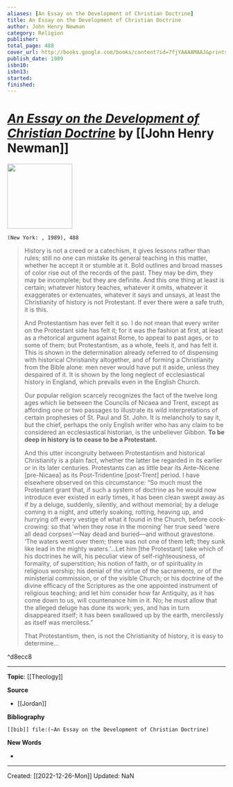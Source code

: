 ```yaml
---
aliases: [An Essay on the Development of Christian Doctrine]
title: An Essay on the Development of Christian Doctrine
author: John Henry Newman
category: Religion
publisher: 
total_page: 488
cover_url: http://books.google.com/books/content?id=7fjYAAAAMAAJ&printsec=frontcover&img=1&zoom=1&source=gbs_api
publish_date: 1989
isbn10: 
isbn13: 
started: 
finished: 
---
```

# *[An Essay on the Development of Christian Doctrine](https://undpress.nd.edu/9780268009212/essay-on-the-development-of-christian-doctrine-an/)* by [[John Henry Newman]]

<img src="https://notredamepress-us.imgix.net/covers/9780268009212.jpg?auto=format&w=800" width=150>

`(New York: , 1989), 488`


>History is not a creed or a catechism, it gives lessons rather than rules; still no one can mistake its general teaching in this matter, whether he accept it or stumble at it. Bold outlines and broad masses of color rise out of the records of the past. They may be dim, they may be incomplete; but they are definite. And this one thing at least is certain; whatever history teaches, whatever it omits, whatever it exaggerates or extenuates, whatever it says and unsays, at least the Christianity of history is not Protestant. If ever there were a safe truth, it is this.  
>
>And Protestantism has ever felt it so. I do not mean that every writer on the Protestant side has felt it; for it was the fashion at first, at least as a rhetorical argument against Rome, to appeal to past ages, or to some of them; but Protestantism, as a whole, feels it, and has felt it. This is shown in the determination already referred to of dispensing with historical Christianity altogether, and of forming a Christianity from the Bible alone: men never would have put it aside, unless they despaired of it. It is shown by the long neglect of ecclesiastical history in England, which prevails even in the English Church.  
>
>Our popular religion scarcely recognizes the fact of the twelve long ages which lie between the Councils of Nicaea and Trent, except as affording one or two passages to illustrate its wild interpretations of certain prophesies of St. Paul and St. John. It is melancholy to say it, but the chief, perhaps the only English writer who has any claim to be considered an ecclesiastical historian, is the unbeliever Gibbon. **To be deep in history is to cease to be a Protestant.** 
> 
>And this utter incongruity between Protestantism and historical Christianity is a plain fact, whether the latter be regarded in its earlier or in its later centuries. Protestants can as little bear its Ante-Nicene [pre-Nicaea] as its Post-Tridentine [post-Trent] period. I have elsewhere observed on this circumstance: “So much must the Protestant grant that, if such a system of doctrine as he would now introduce ever existed in early times, it has been clean swept away as if by a deluge, suddenly, silently, and without memorial; by a deluge coming in a night, and utterly soaking, rotting, heaving up, and hurrying off every vestige of what it found in the Church, before cock-crowing: so that ‘when they rose in the morning’ her true seed ‘were all dead corpses’—Nay dead and buried—and without gravestone. ‘The waters went over them; there was not one of them left; they sunk like lead in the mighty waters.’…Let him [the Protestant] take which of his doctrines he will, his peculiar view of self-righteousness, of formality, of superstition; his notion of faith, or of spirituality in religious worship; his denial of the virtue of the sacraments, or of the ministerial commission, or of the visible Church; or his doctrine of the divine efficacy of the Scriptures as the one appointed instrument of religious teaching; and let him consider how far Antiquity, as it has come down to us, will countenance him in it. No; he must allow that the alleged deluge has done its work; yes, and has in turn disappeared itself; it has been swallowed up by the earth, mercilessly as itself was merciless.” 
>
>That Protestantism, then, is not the Christianity of history, it is easy to determine…

^d8ecc8

--- 
**Topic**: [[Theology]]

**Source**
- [[Jordan]]


**Bibliography**

```query
[[bib]] file:(~An Essay on the Development of Christian Doctrine)
```
 

**New Words**

- 

---
Created: [[2022-12-26-Mon]]
Updated: NaN

